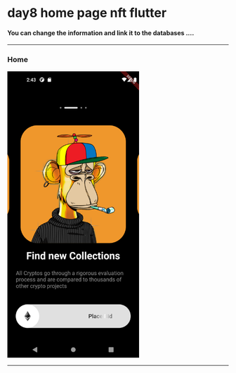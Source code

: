 <h1> day8 home page nft flutter</h1>  
<h4> You can change the information and link it to the databases ....</h4>
<hr>
<h3>Home</h3> 
<img src="https://github.com/abenkoula71/day8-home-page-nft/blob/main/Screenshot_1680187414.png" width="300" /> 
<hr>

